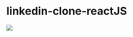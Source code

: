 # linkedin-clone-reactJS
<img src="https://user-images.githubusercontent.com/96903120/177051087-7e5af21c-f6f8-4294-a67a-68fa6a772aec.png">
